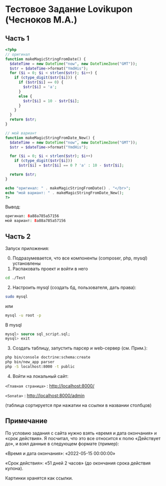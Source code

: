 # Тестовое Задание Lovikupon (Чесноков М.А.)

## Часть 1



```php
<?php
// оригинал
function makeMagicStringFromDate() { 
  $dateTime = new DateTime("now", new DateTimeZone("GMT")); 
  $str = $dateTime->format("YmdHis"); 
  for ($i = 0; $i < strlen($str); $i++) { 
    if (ctype_digit($str[$i])) {
      if ($str[$i] == 0) { 
        $str[$i] = 'a'; 
      }
      else { 
        $str[$i] = 10 - $str[$i]; 
      } 
    } 
  } 
  return $str; 
}

// мой вариант
function makeMagicStringFromDate_New() { 
  $dateTime = new DateTime("now", new DateTimeZone("GMT")); 
  $str = $dateTime->format("YmdHis");

  for ($i = 0; $i < strlen($str); $i++)
    if (ctype_digit($str[$i]))
      $str[$i] = $str[$i] == 0 ? 'a' : 10 - $str[$i];

  return $str;
}

echo "оригинал: " . makeMagicStringFromDate() . "</br>";
echo "мой вариант: " . makeMagicStringFromDate_New();
?>
```
Вывод:
```php
оригинал: 8a88a785a57156
мой вариант: 8a88a785a57156

```

## Часть 2
Запуск приложения:

0. Подразумевается, что все компоненты (composer, php, mysql) установлены
1. Распаковать проект и войти в него
```bash
cd ./Test
```
2. Настроить mysql (создать бд, пользователя, дать права):
```bash
sudo mysql
```
или
```bash
mysql -u root -p
```
В mysql
```sql
mysql> source sql_script.sql;
mysql> exit
```
3. Создать таблицу, запустить парсер и web-сервер (см. Прим.):
```bash
php bin/console doctrine:schema:create
php bin/new_app parser
php -S localhost:8000 -t public
```
4. Войти на локальный сайт:

`<Главная страница>` : <http://localhost:8000/>

`<Sonata>` : <http://localhost:8000/admin>

(таблица сортируется при нажатии на ссылки в названии столбцов)
## Примечание

По условию задания с сайта нужно взять «время и дата окончания» и «срок действия». Я посчитал, что это все относится к полю «Действует до», и взял данные в следующем формате (пример):

«Время и дата окончания»: «2022-05-15 00:00:00»

«Срок действия»: «51 дней 2 часов» (до окончания срока действия купона).

Картинки хранятся как ссылки.
